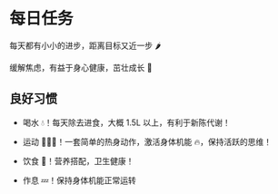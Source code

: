 # 每日任务

每天都有小小的进步，距离目标又近一步 🌶

缓解焦虑，有益于身心健康，茁壮成长 🌲

## 良好习惯

- 喝水 💧！每天除去进食，大概 1.5L 以上，有利于新陈代谢！

- 运动 🏃🏻‍♀️！一套简单的热身动作，激活身体机能 🔥，保持活跃的思维！

- 饮食 🍚！营养搭配，卫生健康！

- 作息 💤！保持身体机能正常运转


